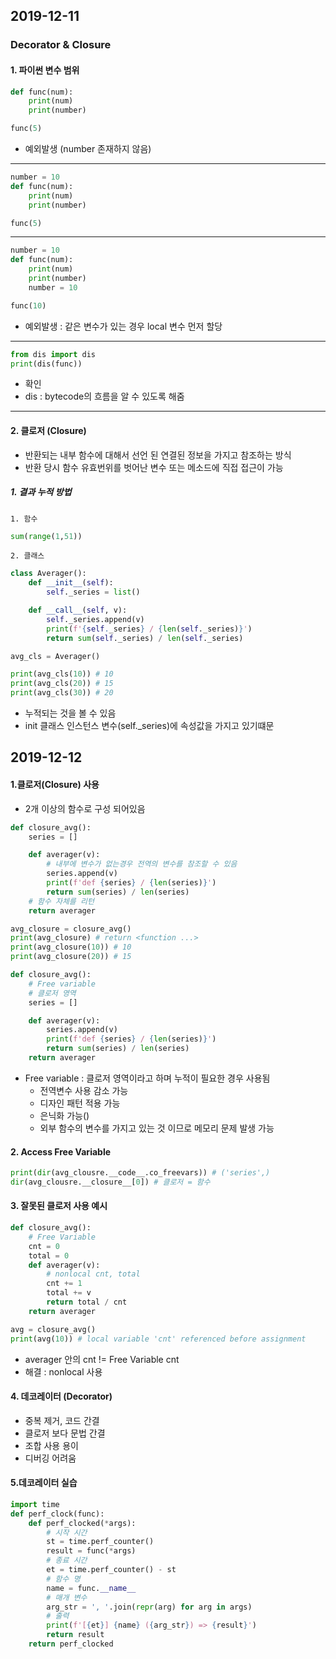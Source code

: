 ## 2019-12-11

### Decorator & Closure

#### 1. 파이썬 변수 범위

```python
def func(num):
    print(num)
    print(number)

func(5)
```

-   예외발생 (number 존재하지 않음)

---

```python
number = 10
def func(num):
    print(num)
    print(number)

func(5)
```

---

```python
number = 10
def func(num):
    print(num)
    print(number)
    number = 10

func(10)
```

-   예외발생 : 같은 변수가 있는 경우 local 변수 먼저 할당

---

```python
from dis import dis
print(dis(func))
```

-   확인
-   dis : bytecode의 흐름을 알 수 있도록 해줌

---

#### 2. 클로저 (Closure)

-   반환되는 내부 함수에 대해서 선언 된 연결된 정보을 가지고 참조하는 방식
-   반환 당시 함수 유효번위를 벗어난 변수 또는 메소드에 직접 접근이 가능

##### 1. 결과 누적 방법

`1. 함수`

```python
sum(range(1,51))
```

`2. 클래스`

```python
class Averager():
    def __init__(self):
        self._series = list()

    def __call__(self, v):
        self._series.append(v)
        print(f'{self._series} / {len(self._series)}')
        return sum(self._series) / len(self._series)

avg_cls = Averager()

print(avg_cls(10)) # 10
print(avg_cls(20)) # 15
print(avg_cls(30)) # 20
```

-   누적되는 것을 볼 수 있음
-   init 클래스 인스턴스 변수(self.\_series)에 속성값을 가지고 있기떄문

## 2019-12-12

#### 1.클로저(Closure) 사용

-   2개 이상의 함수로 구성 되어있음

```python
def closure_avg():
    series = []

    def averager(v):
        # 내부에 변수가 없는경우 전역의 변수를 참조할 수 있음
        series.append(v)
        print(f'def {series} / {len(series)}')
        return sum(series) / len(series)
    # 함수 자체를 리턴
    return averager

avg_closure = closure_avg()
print(avg_closure) # return <function ...>
print(avg_closure(10)) # 10
print(avg_closure(20)) # 15
```

```python
def closure_avg():
    # Free variable
    # 클로저 영역
    series = []

    def averager(v):
        series.append(v)
        print(f'def {series} / {len(series)}')
        return sum(series) / len(series)
    return averager
```

-   Free variable : 클로저 영역이라고 하며 누적이 필요한 경우 사용됨
    -   전역변수 사용 감소 가능
    -   디자인 패턴 적용 가능
    -   은닉화 가능()
    -   외부 함수의 변수를 가지고 있는 것 이므로 메모리 문제 발생 가능

#### 2. Access Free Variable

```python
print(dir(avg_clousre.__code__.co_freevars)) # ('series',)
dir(avg_clousre.__closure__[0]) # 클로저 = 함수
```

#### 3. 잘못된 클로저 사용 예시

```python
def closure_avg():
    # Free Variable
    cnt = 0
    total = 0
    def averager(v):
        # nonlocal cnt, total
        cnt += 1
        total += v
        return total / cnt
    return averager

avg = closure_avg()
print(avg(10)) # local variable 'cnt' referenced before assignment
```

-   averager 안의 cnt != Free Variable cnt
-   해결 : nonlocal 사용

#### 4. 데코레이터 (Decorator)

-   중복 제거, 코드 간결
-   클로저 보다 문법 간결
-   조합 사용 용이
-   디버깅 어려움

#### 5.데코레이터 실습

```python
import time
def perf_clock(func):
    def perf_clocked(*args):
        # 시작 시간
        st = time.perf_counter()
        result = func(*args)
        # 종료 시간
        et = time.perf_counter() - st
        # 함수 명
        name = func.__name__
        # 매개 변수
        arg_str = ', '.join(repr(arg) for arg in args)
        # 출력
        print(f'[{et}] {name} ({arg_str}) => {result}')
        return result
    return perf_clocked

```
